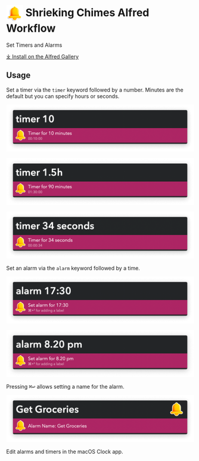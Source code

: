 # <img src='Workflow/icon.png' width='45' align='center' alt='icon'> Shrieking Chimes Alfred Workflow

Set Timers and Alarms

[⤓ Install on the Alfred Gallery](https://alfred.app/workflows/vitor/shrieking-chimes)

## Usage

Set a timer via the `timer` keyword followed by a number. Minutes are the default but you can specify hours or seconds.

![Setting a timer for 10 minutes](Workflow/images/about/timerminutes.png)

![Setting a timer for 1.5 hours](Workflow/images/about/timerhours.png)

![Setting a timer for 34 seconds](Workflow/images/about/timerseconds.png)

Set an alarm via the `alarm` keyword followed by a time.

![Setting an alarm with 24 hour clock](Workflow/images/about/alarm24.png)

![Setting an alarm with 12 hour clock](Workflow/images/about/alarm12.png)

Pressing <kbd>⌘</kbd><kbd>↩&#xFE0E;</kbd> allows setting a name for the alarm.

![Adding an alarm label](Workflow/images/about/alarmlabel.png)

Edit alarms and timers in the macOS Clock app.
